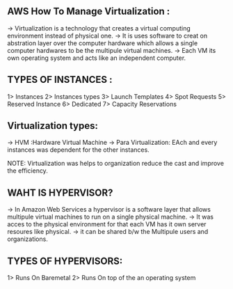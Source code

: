 AWS How To Manage Virtualization :
-
-> Virtualization is a technology that creates a virtual computing environment instead of physical one.
-> It is uses software to creat on abstration layer over the computer hardware which allows a single computer hardwares to be the multipule virtual machines.
-> Each VM its own operating system  and acts like an independent computer.

TYPES OF INSTANCES :
-
1> Instances
2> Instances types
3> Launch Templates
4> Spot Requests
5> Reserved Instance
6> Dedicated
7> Capacity Reservations

 Virtualization types:
 -
 -> HVM :Hardware Virtual Machine 
 -> Para  Virtualization: EAch and every instances was dependent for the other instances.

 NOTE:  Virtualization was helps to organization reduce the cast and improve the efficiency.

 WAHT IS HYPERVISOR?
 -
 -> In Amazon Web Services a hypervisor is a software layer that allows multipule virtual machines to run on a single physical machine.
 -> It was acces to the physical environment for that each VM has it own server resoures like physical.
 -> it can be shared b/w the Multipule users and organizations.
 
 TYPES OF HYPERVISORS:
 -
 1> Runs On Baremetal
 2> Runs On top of the an operating system
